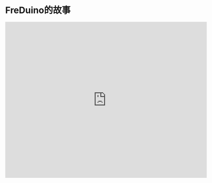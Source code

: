 # FreDuino的故事
<center><iframe frameborder="0" width="640" height="498" src="https://v.qq.com/iframe/player.html?vid=n0507p385dp&tiny=0&auto=0" allowfullscreen></iframe></center>